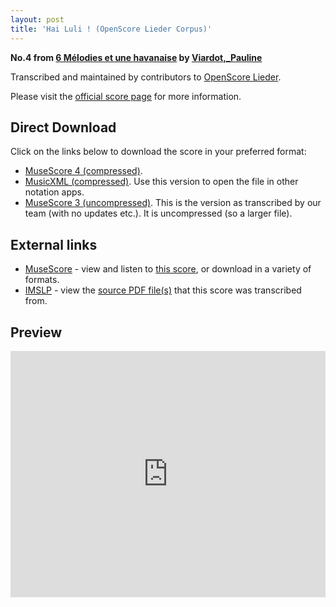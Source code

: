 ```yaml
---
layout: post
title: 'Hai Luli ! (OpenScore Lieder Corpus)'
---
```


__No.4 from [6 Mélodies et une havanaise](https://fourscoreandmore.org/openscore/lieder/Viardot,_Pauline/6_M%C3%A9lodies_et_une_havanaise/) by [Viardot,_Pauline](https://fourscoreandmore.org/openscore/lieder/Viardot,_Pauline)__

Transcribed and maintained by contributors to [OpenScore Lieder].

Please visit the [official score page] for more information.

[official score page]: https://musescore.com/openscore-lieder-corpus/scores/6639381
[OpenScore Lieder]: https://musescore.com/openscore-lieder-corpus

## Direct Download

Click on the links below to download the score in your preferred format:
- [MuseScore 4 (compressed)](https://fourscoreandmore.org/openscore/lieder/Viardot,_Pauline/6_M%C3%A9lodies_et_une_havanaise/4_Hai_Luli_%21.mscz).
- [MusicXML (compressed)](https://fourscoreandmore.org/openscore/lieder/Viardot,_Pauline/6_M%C3%A9lodies_et_une_havanaise/4_Hai_Luli_%21.mxl). Use this version to open the file in other notation apps.
- [MuseScore 3 (uncompressed)](https://raw.githubusercontent.com/OpenScore/Lieder/refs/heads/main/scores/Viardot,_Pauline/6_M%C3%A9lodies_et_une_havanaise/4_Hai_Luli_%21/lc6639381.mscx). This is the version as transcribed by our team (with no updates etc.). It is uncompressed (so a larger file).

## External links

- [MuseScore] - view and listen to [this score][MuseScore], or download in a variety of formats.
- [IMSLP] - view the [source PDF file(s)][IMSLP] that this score was transcribed from.

[MuseScore]: https://musescore.com/score/6639381
[IMSLP]: https://imslp.org/wiki/Special:ReverseLookup/557089

## Preview

<iframe width="100%" height="394" src="https://musescore.com/openscore-lieder-corpus/scores/6639381/embed" frameborder="0" allowfullscreen allow="autoplay; fullscreen"></iframe>
